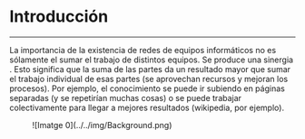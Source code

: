 # Introducción
___

La importancia de la existencia de redes de equipos informáticos no es sólamente el sumar el trabajo de distintos equipos. Se produce una sinergia . Esto significa que la suma de las partes da un resultado mayor que sumar el trabajo individual de esas partes (se aprovechan recursos y mejoran los procesos). Por ejemplo, el conocimiento se puede ir subiendo en páginas separadas (y se repetirían muchas cosas) o se puede trabajar colectivamente para llegar a mejores resultados (wikipedia, por ejemplo).

<figure markdown>
  ![Imatge 0](../../img/Background.png)
</figure>